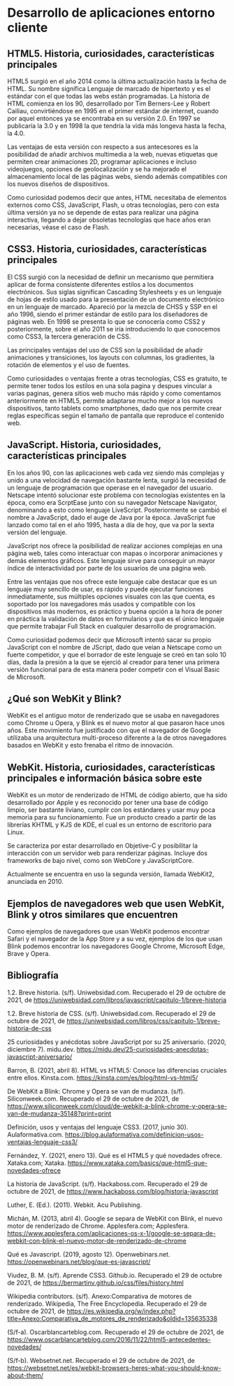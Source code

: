 # Desarrollo de aplicaciones entorno cliente

##  HTML5. Historia, curiosidades, características principales

HTML5 surgió en el año 2014 como la última actualización hasta la fecha de HTML. Su nombre significa Lenguaje de marcado de hipertexto y es el estándar con el que todas las webs están programadas. La historia de HTML comienza en los 90, desarrollado por Tim Berners-Lee y Robert Cailiau, convirtiéndose en 1995 en el primer estándar de internet, cuando por aquel entonces ya se encontraba en su versión 2.0. En 1997 se publicaría la 3.0 y en 1998 la que tendría la vida más longeva hasta la fecha, la 4.0.

Las ventajas de esta versión con respecto a sus antecesores es la posibilidad de añadir archivos multimedia a la web, nuevas etiquetas que permiten crear animaciones 2D, programar aplicaciones e incluso videojuegos, opciones de geolocalización y se ha mejorado el almacenamiento local de las páginas webs, siendo además compatibles con los nuevos diseños de dispositivos.

Como curiosidad podemos decir que antes, HTML necesitaba de elementos externos como CSS, JavaScript, Flash, u otras tecnologías, pero con esta última versión ya no se depende de estas para realizar una página interactiva, llegando a dejar obsoletas tecnologías que hace años eran necesarias, véase el caso de Flash.

## CSS3. Historia, curiosidades, características principales

El CSS surgió con la necesidad de definir un mecanismo que permitiera aplicar de forma consistente diferentes estilos a los documentos electrónicos. Sus siglas significan Cascading Stylesheets y es un lenguaje de hojas de estilo usado para la presentación de un documento electrónico en un lenguaje de marcado. Apareció por la mezcla de CHSS y SSP en el año 1996, siendo el primer estándar de estilo para los diseñadores de páginas web. En 1998 se presenta lo que se conocería como CSS2 y posteriormente, sobre el año 2011 se iría introduciendo lo que conocemos como CSS3, la tercera generación de CSS. 

Las principales ventajas del uso de CSS son la posibilidad de añadir animaciones y transiciones, los layouts con columnas, los gradientes, la rotación de elementos y el uso de fuentes.

Como curiosidades o ventajas frente a otras tecnologías, CSS es gratuito, te permite tener todos los estilos en una sola pagina y despues vincular a varias paginas, genera sitios web mucho más rápido y como comentamos anteriormente en HTML5, permite adaptarse mucho mejor a los nuevos dispositivos, tanto tablets como smartphones, dado que nos permite crear reglas específicas según el tamaño de pantalla que reproduce el contenido web.

## JavaScript. Historia, curiosidades, características principales

En los años 90, con las aplicaciones web cada vez siendo más complejas y unido a una velocidad de navegación bastante lenta, surgió la necesidad de un lenguaje de programación que operase en el navegador del usuario. Netscape intentó solucionar este problema con tecnologías existentes en la época, como era ScrptEase junto con su navegador Netscape Navigator, denominando a esto como lenguaje LiveScript. Posteriormente se cambió el nombre a JavaScript, dado el auge de Java por la época. JavaScript fue lanzado como tal en el año 1995, hasta a día de hoy, que va por la sexta versión del lenguaje.

JavaScript nos ofrece la posibilidad de realizar acciones complejas en una página web, tales como interactuar con mapas o incorporar animaciones y demás elementos gráficos. Este lenguaje sirve para conseguir un mayor índice de interactividad por parte de los usuarios de una página web.

Entre las ventajas que nos ofrece este lenguaje cabe destacar que es un lenguaje muy sencillo de usar, es rápido y puede ejecutar funciones inmediatamente, sus múltiples opciones visuales con las que cuenta, es soportado por los navegadores más usados y compatible con los dispositivos más modernos, es práctico y buena opción a la hora de poner en práctica la validación de datos en formularios y que es el único lenguaje que permite trabajar Full Stack en cualquier desarrollo de programación.

Como curiosidad podemos decir que Microsoft intentó sacar su propio JavaScript con el nombre de JScript, dado que veían a Netscape como un fuerte competidor, y que el borrador de este lenguaje se creó en tan solo 10 días, dada la presión a la que se ejerció al creador para tener una primera versión funcional para de esta manera poder competir con el Visual Basic de Microsoft.

## ¿Qué son WebKit y Blink?

WebKit es el antiguo motor de renderizado que se usaba en navegadores como Chrome u Opera, y Blink es el nuevo motor al que pasaron hace unos años. Este movimiento fue justificado con que el navegador de Google utilizaba una arquitectura multi-proceso diferente a la de otros navegadores basados en WebKit y esto frenaba el ritmo de innovación.

## WebKit. Historia, curiosidades, características principales e información básica sobre este

WebKit es un motor de renderizado de HTML de código abierto, que ha sido desarrollado por Apple y es reconocido por tener una base de código limpio, ser bastante liviano, cumplir con los estándares y usar muy poca memoria para su funcionamiento. Fue un producto creado a partir de las librerías KHTML y KJS de KDE, el cual es un entorno de escritorio para Linux. 

Se caracteriza por estar desarrollado en Objetive-C y posibilitar la interacción con un servidor web para renderizar páginas. Incluye dos frameworks de bajo nivel, como son WebCore y JavaScriptCore.

Actualmente se encuentra en uso la segunda versión, llamada WebKit2, anunciada en 2010. 

## Ejemplos de navegadores web que usen WebKit, Blink y otros similares que encuentren

Como ejemplos de navegadores que usan WebKit podemos encontrar Safari y el navegador de la App Store y a su vez, ejemplos de los que usan Blink podemos encontrar los navegadores Google Chrome, Microsoft Edge, Brave y Opera.

## Bibliografía

1.2. Breve historia. (s/f). Uniwebsidad.com. Recuperado el 29 de octubre de 2021, de https://uniwebsidad.com/libros/javascript/capitulo-1/breve-historia

1.2. Breve historia de CSS. (s/f). Uniwebsidad.com. Recuperado el 29 de octubre de 2021, de https://uniwebsidad.com/libros/css/capitulo-1/breve-historia-de-css

25 curiosidades y anécdotas sobre JavaScript por su 25 aniversario. (2020, diciembre 7). midu.dev. https://midu.dev/25-curiosidades-anecdotas-javascript-aniversario/

Barron, B. (2021, abril 8). HTML vs HTML5: Conoce las diferencias cruciales entre ellos. Kinsta.com. https://kinsta.com/es/blog/html-vs-html5/

De WebKit a Blink: Chrome y Opera se van de mudanza. (s/f). Siliconweek.com. Recuperado el 29 de octubre de 2021, de https://www.siliconweek.com/cloud/de-webkit-a-blink-chrome-y-opera-se-van-de-mudanza-35148?print=print

Definición, usos y ventajas del lenguaje CSS3. (2017, junio 30). Aulaformativa.com. https://blog.aulaformativa.com/definicion-usos-ventajas-lenguaje-css3/

Fernández, Y. (2021, enero 13). Qué es el HTML5 y qué novedades ofrece. Xataka.com; Xataka. https://www.xataka.com/basics/que-html5-que-novedades-ofrece

La historia de JavaScript. (s/f). Hackaboss.com. Recuperado el 29 de octubre de 2021, de https://www.hackaboss.com/blog/historia-javascript

Luther, E. (Ed.). (2011). Webkit. Acu Publishing.

Michán, M. (2013, abril 4). Google se separa de WebKit con Blink, el nuevo motor de renderizado de Chrome. Applesfera.com; Applesfera. https://www.applesfera.com/aplicaciones-os-x-1/google-se-separa-de-webkit-con-blink-el-nuevo-motor-de-renderizado-de-chrome

Qué es Javascript. (2019, agosto 12). Openwebinars.net. https://openwebinars.net/blog/que-es-javascript/

Viudez, B. M. (s/f). Aprende CSS3. Github.io. Recuperado el 29 de octubre de 2021, de https://bermartinv.github.io/css/files/history.html

Wikipedia contributors. (s/f). Anexo:Comparativa de motores de renderizado. Wikipedia, The Free Encyclopedia. Recuperado el 29 de octubre de 2021, de https://es.wikipedia.org/w/index.php?title=Anexo:Comparativa_de_motores_de_renderizado&oldid=135635338

(S/f-a). Oscarblancarteblog.com. Recuperado el 29 de octubre de 2021, de https://www.oscarblancarteblog.com/2016/11/22/html5-antecedentes-novedades/

(S/f-b). Websetnet.net. Recuperado el 29 de octubre de 2021, de https://websetnet.net/es/webkit-browsers-heres-what-you-should-know-about-them/